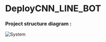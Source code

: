 <h1>DeployCNN_LINE_BOT</h1>
<h3>Project structure diagram :</h3>

![System](https://github.com/user-attachments/assets/06162592-b50b-4af4-b31c-47914728f535)
